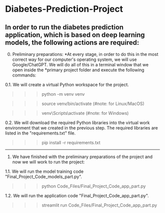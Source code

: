 # Diabetes-Prediction-Project

In order to run the diabetes prediction application, which is based on deep learning models, the following actions are required:
--------------------

0. Preliminary preparations:
*At every stage, in order to do this in the most correct way for our computer's operating system, we will use Google/ChatGPT.
We will do all of this in a terminal window that we open inside the *primary project folder and execute the following commands:

0.1. We will create a virtual Python workspace for the project.
>>> python -m venv venv

>>> source venv/bin/activate (#note: for Linux/MacOS)

>>> venv\Scripts\activate (#note: for Windows)

0.2. We will download the required Python libraries into the virtual work environment that we created in the previous step.
The required libraries are listed in the "requirements.txt" file.
>>> pip install -r requirements.txt
--------------------

1. We have finished with the preliminary preparations of the project and now we will work to run the project:

1.1. We will run the model training code "Final_Project_Code_models_part.py".
>>> python Code_Files/Final_Project_Code_app_part.py

1.2. We will run the application code "Final_Project_Code_app_part.py".
>>> streamlit run Code_Files/Final_Project_Code_app_part.py
